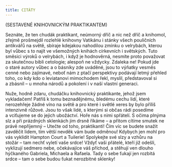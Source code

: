 ```yaml
---
title: CITÁTY
---
```


(SESTAVENÉ KNIHOVNICKÝM PRAKTIKANTEM)

Seznáte, že ten chudák praktikant, neúmorný dříč a nic než dříč a knihomol, zřejmě prošmejdil rozlehlé knihovny Vatikánu i stánky všech pouličních antikvářů na světě, sbíraje kdejakou nahodilou zmínku o velrybách, kterou byl vůbec s to najít ve všemožných knihách církevních i světských. Tuto směsici výroků o velrybách, i když je hodnověrná, nesmíte proto považovat za skutečnou bibli cetologie; alespoň ne vždycky. Zdaleka ne! Pokud jde o staré autory vůbec a o básníky zde uváděné, jsou to výňatky vesměs cenné nebo zajímavé, neboť nám z ptačí perspektivy podávají letmý přehled toho, co kdy kdo o leviatanovi mimochodem řekl, myslil, představoval si a zbásnil – u mnoha národů a pokolení i v naší vlastní generaci.

Nuže, hodně zdaru, chudáčku knihovnický praktikante, jehož jsem vykladačem! Patříš k tomu beznadějnému, bledému cechu lidí, které nerozehřeje žádné víno na světě a pro které i světlé xeres by bylo příliš intenzivně růžové. Jsou to však lidé, s kterými si občas rádi posedíme a vciťujeme se do jejich ubožáctví. Hoře nás s nimi spřátelí. S očima plnýma slz a při prázdných sklenkách jim drsně říkáme – a přitom cítíme smutek ne právě nepříjemný – Utečte od toho, praktikanti! Čím víc se budete snažit zavděčit lidem, tím větší nevděk vám bude odměnou! Kdybych jen mohl pro vás vyklidit Hampton Court a Tuilerie! Spolykejte své slzy a vzhůru na stožár – tam nechť vyletí vaše srdce! Vždyť vaši přátelé, kteří již odešli, vyklizují sedmero nebe, očekávajíce váš příchod, a stěhují ven dlouho hýčkaného Gabriela, Michaela a Rafaela. Tady o sebe ťukají jen rozbitá srdce – tam o sebe budou ťukat nerozbitné sklenky!
